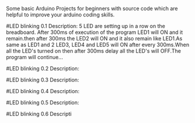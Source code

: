 Some basic Arduino Projects for beginners with source code which are helpful to improve  your arduino coding skills.

#LED blinking 0.1 Description:
5 LED are setting up in a row on the breadboard. After 300ms of execution of the program LED1 will ON and it remain.then after 300ms the LED2 will ON and it also remain like LED1.As same as LED1 and 2 LED3, LED4 and LED5 will ON after every 300ms.When all the LED's turned on then after 300ms delay all the LED's will OFF.The program will continue...

#LED blinking 0.2 Description:

#LED blinking 0.3 Description:

#LED blinking 0.4 Description: 

#LED blinking 0.5 Description: 

#LED blinking 0.6 Descripti



